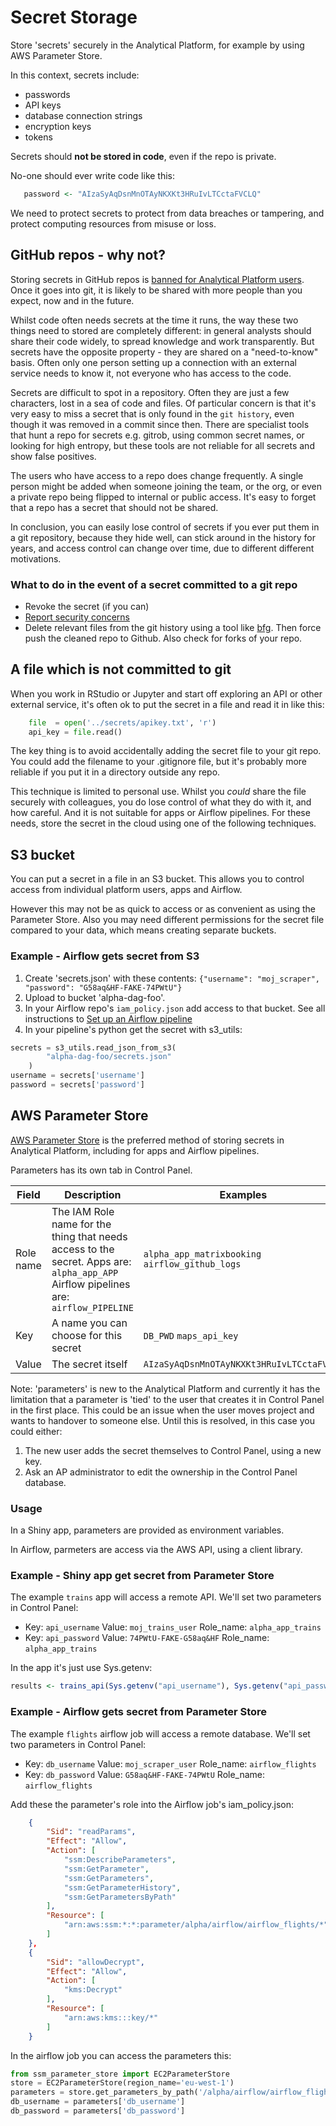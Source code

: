 # Secret Storage

Store 'secrets' securely in the Analytical Platform, for example by using AWS Parameter Store.

In this context, secrets include:

* passwords
* API keys
* database connection strings
* encryption keys
* tokens

Secrets should **not be stored in code**, even if the repo is private.

No-one should ever write code like this:
```r
   password <- "AIzaSyAqDsnMnOTAyNKXKt3HRuIvLTCctaFVCLQ"
```

We need to protect secrets to protect from data breaches or tampering, and protect computing resources from misuse or loss.

## GitHub repos - why not?

Storing secrets in GitHub repos is [banned for Analytical Platform users](aup.html#github). Once it goes into git, it is likely to be shared with more people than you expect, now and in the future.

Whilst code often needs secrets at the time it runs, the way these two things need to stored are completely different: in general analysts should share their code widely, to spread knowledge and work transparently. But secrets have the opposite property - they are shared on a "need-to-know" basis. Often only one person setting up a connection with an external service needs to know it, not everyone who has access to the code.

Secrets are difficult to spot in a repository. Often they are just a few characters, lost in a sea of code and files. Of particular concern is that it's very easy to miss a secret that is only found in the `git history`, even though it was removed in a commit since then. There are specialist tools that hunt a repo for secrets e.g. gitrob, using common secret names, or looking for high entropy, but these tools are not reliable for all secrets and show false positives.

The users who have access to a repo does change frequently. A single person might be added when someone joining the team, or the org, or even a private repo being flipped to internal or public access. It's easy to forget that a repo has a secret that should not be shared.

In conclusion, you can easily lose control of secrets if you ever put them in a git repository, because they hide well, can stick around in the history for years, and access control can change over time, due to different different motivations.

### What to do in the event of a secret committed to a git repo

* Revoke the secret (if you can)
* [Report security concerns](information-governance.html#reporting-security-incidents)
* Delete relevant files from the git history using a tool like [bfg](https://rtyley.github.io/bfg-repo-cleaner/). Then force push the cleaned repo to Github. Also check for forks of your repo.

## A file which is not committed to git

When you work in RStudio or Jupyter and start off exploring an API or other external service, it's often ok to put the secret in a file and read it in like this:

```python
    file  = open('../secrets/apikey.txt', 'r')
    api_key = file.read()
```

The key thing is to avoid accidentally adding the secret file to your git repo. You could add the filename to your .gitignore file, but it's probably more reliable if you put it in a directory outside any repo.

This technique is limited to personal use. Whilst you *could* share the file securely with colleagues, you do lose control of what they do with it, and how careful. And it is not suitable for apps or Airflow pipelines. For these needs, store the secret in the cloud using one of the following techniques.

## S3 bucket

You can put a secret in a file in an S3 bucket. This allows you to control access from individual platform users, apps and Airflow.

However this may not be as quick to access or as convenient as using the Parameter Store. Also you may need different permissions for the secret file compared to your data, which means creating separate buckets.

### Example - Airflow gets secret from S3

1. Create 'secrets.json' with these contents:
`{"username": "moj_scraper", "password": "G58aq&HF-FAKE-74PWtU"}`
2. Upload to bucket 'alpha-dag-foo'.
3. In your Airflow repo's `iam_policy.json` add access to that bucket. See all instructions to [Set up an Airflow pipeline](airflow.html#set-up-an-airflow-pipeline)
4. In your pipeline's python get the secret with s3_utils:

```python
secrets = s3_utils.read_json_from_s3(
        "alpha-dag-foo/secrets.json"
    )
username = secrets['username']
password = secrets['password']
```

## AWS Parameter Store

[AWS Parameter Store](https://docs.aws.amazon.com/systems-manager/latest/userguide/systems-manager-parameter-store.html) is the preferred method of storing secrets in Analytical Platform, including for apps and Airflow pipelines.

Parameters has its own tab in Control Panel.

| Field | Description | Examples |
| ----- | ----------- | -------- |
| Role name | The IAM Role name for the thing that needs access to the secret. Apps are: `alpha_app_APP` Airflow pipelines are: `airflow_PIPELINE` | `alpha_app_matrixbooking` `airflow_github_logs` |
| Key | A name you can choose for this secret | `DB_PWD` `maps_api_key` |
| Value | The secret itself | `AIzaSyAqDsnMnOTAyNKXKt3HRuIvLTCctaFVCLQ` |

Note: 'parameters' is new to the Analytical Platform and currently it has the limitation that a parameter is 'tied' to the user that creates it in Control Panel in the first place. This could be an issue when the user moves project and wants to handover to someone else. Until this is resolved, in this case you could either:

1. The new user adds the secret themselves to Control Panel, using a new key.
2. Ask an AP administrator to edit the ownership in the Control Panel database.

### Usage

In a Shiny app, parameters are provided as environment variables.

In Airflow, parmeters are access via the AWS API, using a client library.

### Example - Shiny app get secret from Parameter Store

The example `trains` app will access a remote API. We'll set two parameters in Control Panel:

* Key: `api_username` Value: `moj_trains_user` Role_name: `alpha_app_trains`
* Key: `api_password` Value: `74PWtU-FAKE-G58aq&HF` Role_name: `alpha_app_trains`

In the app it's just use Sys.getenv:

```r
results <- trains_api(Sys.getenv("api_username"), Sys.getenv("api_password"))
```

### Example - Airflow gets secret from Parameter Store

The example `flights` airflow job will access a remote database. We'll set two parameters in Control Panel:

* Key: `db_username` Value: `moj_scraper_user` Role_name: `airflow_flights`
* Key: `db_password` Value: `G58aq&HF-FAKE-74PWtU` Role_name: `airflow_flights`

Add these the parameter's role into the Airflow job's iam_policy.json:

```json
    {
        "Sid": "readParams",
        "Effect": "Allow",
        "Action": [
            "ssm:DescribeParameters",
            "ssm:GetParameter",
            "ssm:GetParameters",
            "ssm:GetParameterHistory",
            "ssm:GetParametersByPath"
        ],
        "Resource": [
            "arn:aws:ssm:*:*:parameter/alpha/airflow/airflow_flights/*"
        ]
    },
    {
        "Sid": "allowDecrypt",
        "Effect": "Allow",
        "Action": [
            "kms:Decrypt"
        ],
        "Resource": [
            "arn:aws:kms:::key/*"
        ]
    }
```

In the airflow job you can access the parameters this:

```python
from ssm_parameter_store import EC2ParameterStore
store = EC2ParameterStore(region_name='eu-west-1')
parameters = store.get_parameters_by_path('/alpha/airflow/airflow_flights/secrets/', strip_path=True, recursive=True)
db_username = parameters['db_username']
db_password = parameters['db_password']
```
